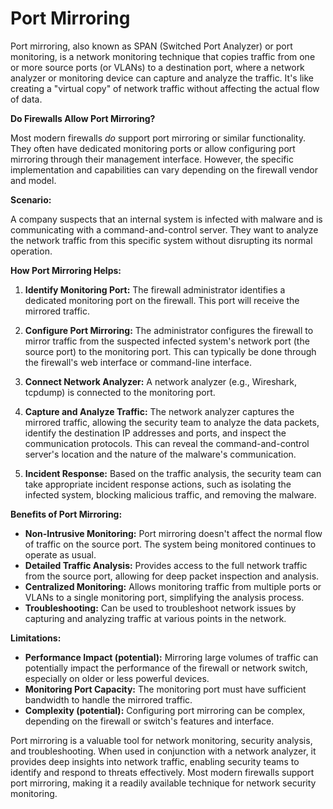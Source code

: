 # Port Mirroring

Port mirroring, also known as SPAN (Switched Port Analyzer) or port monitoring, is a network monitoring technique that copies traffic from one or more source ports (or VLANs) to a destination port, where a network analyzer or monitoring device can capture and analyze the traffic.  It's like creating a "virtual copy" of network traffic without affecting the actual flow of data.

**Do Firewalls Allow Port Mirroring?**

Most modern firewalls *do* support port mirroring or similar functionality.  They often have dedicated monitoring ports or allow configuring port mirroring through their management interface.  However, the specific implementation and capabilities can vary depending on the firewall vendor and model.

**Scenario:**

A company suspects that an internal system is infected with malware and is communicating with a command-and-control server.  They want to analyze the network traffic from this specific system without disrupting its normal operation.

**How Port Mirroring Helps:**

1. **Identify Monitoring Port:** The firewall administrator identifies a dedicated monitoring port on the firewall.  This port will receive the mirrored traffic.

2. **Configure Port Mirroring:** The administrator configures the firewall to mirror traffic from the suspected infected system's network port (the source port) to the monitoring port.  This can typically be done through the firewall's web interface or command-line interface.

3. **Connect Network Analyzer:** A network analyzer (e.g., Wireshark, tcpdump) is connected to the monitoring port.

4. **Capture and Analyze Traffic:** The network analyzer captures the mirrored traffic, allowing the security team to analyze the data packets, identify the destination IP addresses and ports, and inspect the communication protocols. This can reveal the command-and-control server's location and the nature of the malware's communication.

5. **Incident Response:** Based on the traffic analysis, the security team can take appropriate incident response actions, such as isolating the infected system, blocking malicious traffic, and removing the malware.


**Benefits of Port Mirroring:**

* **Non-Intrusive Monitoring:** Port mirroring doesn't affect the normal flow of traffic on the source port. The system being monitored continues to operate as usual.
* **Detailed Traffic Analysis:**  Provides access to the full network traffic from the source port, allowing for deep packet inspection and analysis.
* **Centralized Monitoring:**  Allows monitoring traffic from multiple ports or VLANs to a single monitoring port, simplifying the analysis process.
* **Troubleshooting:** Can be used to troubleshoot network issues by capturing and analyzing traffic at various points in the network.


**Limitations:**

* **Performance Impact (potential):**  Mirroring large volumes of traffic can potentially impact the performance of the firewall or network switch, especially on older or less powerful devices.
* **Monitoring Port Capacity:** The monitoring port must have sufficient bandwidth to handle the mirrored traffic.
* **Complexity (potential):** Configuring port mirroring can be complex, depending on the firewall or switch's features and interface.


Port mirroring is a valuable tool for network monitoring, security analysis, and troubleshooting.  When used in conjunction with a network analyzer, it provides deep insights into network traffic, enabling security teams to identify and respond to threats effectively.  Most modern firewalls support port mirroring, making it a readily available technique for network security monitoring.

